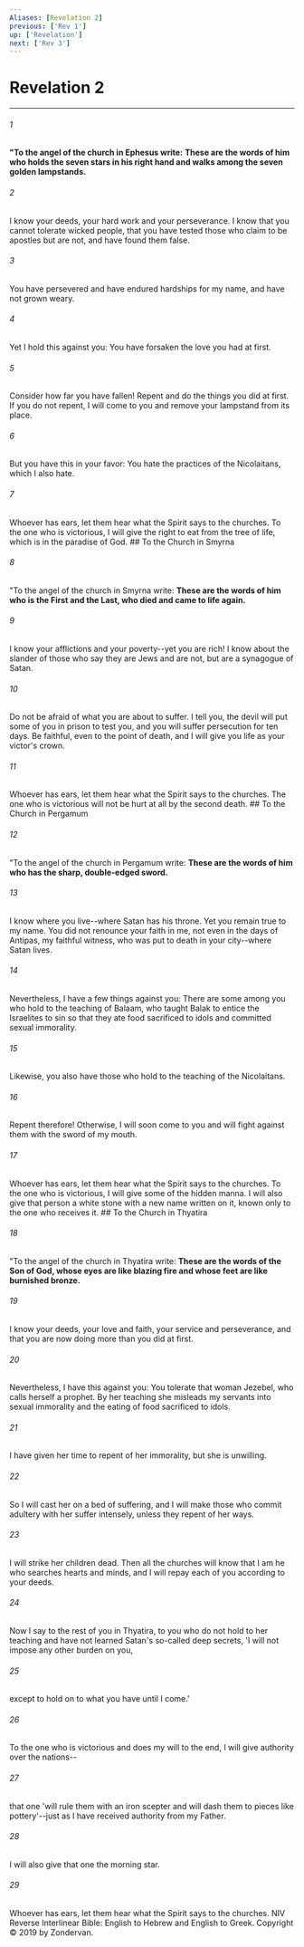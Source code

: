 ```yaml
---
Aliases: [Revelation 2]
previous: ['Rev 1']
up: ['Revelation']
next: ['Rev 3']
---
```

# Revelation 2

***


###### 1 
**"To the angel of the church in Ephesus write:** **These are the words of him who holds the seven stars in his right hand and walks among the seven golden lampstands.** 

###### 2 
I know your deeds, your hard work and your perseverance. I know that you cannot tolerate wicked people, that you have tested those who claim to be apostles but are not, and have found them false. 

###### 3 
You have persevered and have endured hardships for my name, and have not grown weary. 

###### 4 
Yet I hold this against you: You have forsaken the love you had at first. 

###### 5 
Consider how far you have fallen! Repent and do the things you did at first. If you do not repent, I will come to you and remove your lampstand from its place. 

###### 6 
But you have this in your favor: You hate the practices of the Nicolaitans, which I also hate. 

###### 7 
Whoever has ears, let them hear what the Spirit says to the churches. To the one who is victorious, I will give the right to eat from the tree of life, which is in the paradise of God. ## To the Church in Smyrna 

###### 8 
"To the angel of the church in Smyrna write: **These are the words of him who is the First and the Last, who died and came to life again.** 

###### 9 
I know your afflictions and your poverty--yet you are rich! I know about the slander of those who say they are Jews and are not, but are a synagogue of Satan. 

###### 10 
Do not be afraid of what you are about to suffer. I tell you, the devil will put some of you in prison to test you, and you will suffer persecution for ten days. Be faithful, even to the point of death, and I will give you life as your victor's crown. 

###### 11 
Whoever has ears, let them hear what the Spirit says to the churches. The one who is victorious will not be hurt at all by the second death. ## To the Church in Pergamum 

###### 12 
"To the angel of the church in Pergamum write: **These are the words of him who has the sharp, double-edged sword.** 

###### 13 
I know where you live--where Satan has his throne. Yet you remain true to my name. You did not renounce your faith in me, not even in the days of Antipas, my faithful witness, who was put to death in your city--where Satan lives. 

###### 14 
Nevertheless, I have a few things against you: There are some among you who hold to the teaching of Balaam, who taught Balak to entice the Israelites to sin so that they ate food sacrificed to idols and committed sexual immorality. 

###### 15 
Likewise, you also have those who hold to the teaching of the Nicolaitans. 

###### 16 
Repent therefore! Otherwise, I will soon come to you and will fight against them with the sword of my mouth. 

###### 17 
Whoever has ears, let them hear what the Spirit says to the churches. To the one who is victorious, I will give some of the hidden manna. I will also give that person a white stone with a new name written on it, known only to the one who receives it. ## To the Church in Thyatira 

###### 18 
"To the angel of the church in Thyatira write: **These are the words of the Son of God, whose eyes are like blazing fire and whose feet are like burnished bronze.** 

###### 19 
I know your deeds, your love and faith, your service and perseverance, and that you are now doing more than you did at first. 

###### 20 
Nevertheless, I have this against you: You tolerate that woman Jezebel, who calls herself a prophet. By her teaching she misleads my servants into sexual immorality and the eating of food sacrificed to idols. 

###### 21 
I have given her time to repent of her immorality, but she is unwilling. 

###### 22 
So I will cast her on a bed of suffering, and I will make those who commit adultery with her suffer intensely, unless they repent of her ways. 

###### 23 
I will strike her children dead. Then all the churches will know that I am he who searches hearts and minds, and I will repay each of you according to your deeds. 

###### 24 
Now I say to the rest of you in Thyatira, to you who do not hold to her teaching and have not learned Satan's so-called deep secrets, 'I will not impose any other burden on you, 

###### 25 
except to hold on to what you have until I come.' 

###### 26 
To the one who is victorious and does my will to the end, I will give authority over the nations-- 

###### 27 
that one 'will rule them with an iron scepter and will dash them to pieces like pottery'--just as I have received authority from my Father. 

###### 28 
I will also give that one the morning star. 

###### 29 
Whoever has ears, let them hear what the Spirit says to the churches. NIV Reverse Interlinear Bible: English to Hebrew and English to Greek. Copyright © 2019 by Zondervan.
